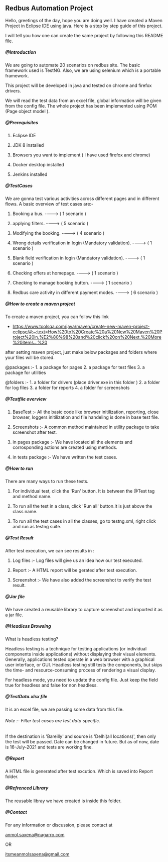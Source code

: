 ## Redbus Automation Project

Hello, greetings of the day, hope you are doing well. I have created a Maven Project
in Eclipse IDE using java. Here is a step by step guide of this project. 

I will tell you how one can create the same project by following this README file.


##### @Introduction
We are going to automate 20 scenarios on redbus site. The basic framework used is TestNG.
Also, we are using selenium which is a portable framework.

This project will be developed in java and tested on chrome and firefox drivers.

We will read the test data from an excel file, global information will be given 
from the config file. The whole project has been implemented using POM (Page object model ).

##### @Prerequisites
1. Eclipse IDE

2. JDK 8 installed

3. Browsers you want to implement ( I have used firefox and chrome) 

4. Docker desktop installed 

5. Jenkins installed


##### @TestCases
We are gonna test various activities across different pages and in different flows. A basic 
overview of test cases are:-
1. Booking a bus. ----> ( 1 scenario )

2. applying filters. ----> ( 5 scenario )

3. Modifying the booking. ----> ( 4 scenario )

4. Wrong details verification in login (Mandatory validation).  ----> ( 1 scenario )

5. Blank field verification in login (Mandatory validation). ----> ( 1 scenario )

6. Checking offers at homepage. ----> ( 1 scenario )

7. Checking to manage booking button. ----> ( 1 scenario )

8. Redbus care activity in different payment modes. ----> ( 6 scenario )

##### @How to create a maven project
To create a maven project, you can follow this link

* https://www.toolsqa.com/java/maven/create-new-maven-project-eclipse/#:~:text=How%20to%20Create%20a%20New%20Maven%20Project%20in,%E2%80%98%20and%20click%20on%20Next.%20More%20items...%20

after setting maven project, just make below packages and folders where your files will be stored.

@packages :- 1. a package for pages
			 2. a package for test files
		3. a package for utilities

@folders :- 1. a folder for drivers (place driver.exe in this folder )
			 2. a folder for log files
		3. a folder for reports
		4. a folder for screenshots

##### @Testfile overview
1. BaseTest :- All the basic code like browser initilization, reporting, close browser,
loggers initilization and file handeling is done in base test file.

2. Screenshots :- A common method maintained in utility package to take screenshot after test.
 
3. in pages package :- We have located all the elements and corrosponding actions are created using methods.

4. in tests package :- We have written the test cases.	


##### @How to run 
There are many ways to run these tests.
1. For individual test, click the 'Run' button. It is between the @Test tag and method name.

2. To run all the test in a class, click 'Run all' button.It is just above the class name.

3. To run all the test cases in all the classes, go to testng.xml, right click and run as testng suite.

##### @Test Result
After test execution, we can see results in :

1. Log files :- Log files will give us an idea how our test executed.

2. Report :- A HTML report will be gerated after test execution.

3. Screenshot :- We have also added the screenshot to verify the test result.

##### @Jar file

We have created a reusable library to capture screenshot and imported it as a jar file.

##### @Headless Browsing

What is headless testing?


Headless testing is a technique for testing applications (or individual components
 inside applications) without displaying their visual elements. Generally, 
applications tested operate in a web browser with a graphical user interface, or 
GUI. Headless testing still tests the components, but skips the time- and 
resource-consuming process of rendering a visual display.

For headless mode, you need to update the config file.
Just keep the field true for headless and false for non headless.

##### @TestData.xlsx file 

It is an excel file, we are passing some data from this file.

###### Note :- Filter test cases are test data specific.

If the destination is 'Bareilly' and source is 'Delhi(all locations)', 
then only the test will be passed. Date can be changed in future. But as of now,
date is 16-July-2021 and tests are working fine.

##### @Report 

A HTML file is generated after test excution. Which is saved into Report folder.

##### @Refrenced Library

The reusable libray we have created is inside this folder.

##### @Contact 

For any information or discussion, please contact at

anmol.saxena@nagarro.com

OR


itsmeanmolsaxena@gmail.com


